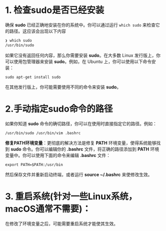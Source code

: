 # 1. **检查sudo是否已经安装**

确保 **sudo** 已经正确地安装在你的系统中。你可以通过运行 `which sudo` 来检查它的路径。这应该会出现以下内容
```zsh
❯ which sudo
/usr/bin/sudo
```
如果它没有返回任何内容，那么你需要安装 **sudo**。在大多数 Linux 发行版上，你可以使用包管理器来安装 **sudo**。例如，在 Ubuntu 上，你可以使用以下命令安装：
```plain
sudo apt-get install sudo
```
在其他发行版上，你可能需要使用不同的命令来安装 **sudo**。

# 2.**手动指定sudo命令的路径**

如果你知道 **sudo** 命令的确切路径，你可以在使用时直接指定它的路径。例如：
```plain
/usr/bin/sudo /usr/bin/vim .bashrc
```

**修复PATH环境变量**：更彻底的解决方法是修复 **PATH** 环境变量，使得系统能够找到 **sudo** 命令。你可以编辑你的  **.bashrc** 文件，将正确的路径添加到 **PATH** 环境变量中。你可以使用下面的命令来编辑  **.bashrc** 文件：
```plain
export PATH=$PATH:/usr/bin
```
然后保存文件并重新启动终端，或者运行 **source ~/.bashrc** 来使修改生效。

# 3. **重启系统(针对一些Linux系统，macOS通常不需要)**：

在修改了环境变量之后，可能需要重启系统才能使其生效。